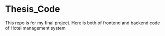 # Thesis_Code
This repo is for my final project. Here is both of frontend and backend code of Hotel management system
